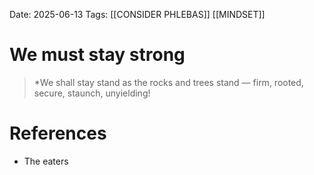 Date: 2025-06-13
Tags: [[CONSIDER PHLEBAS]] [[MINDSET]]

# We must stay strong

>*We shall stay stand as the rocks and trees stand — firm, rooted, secure, staunch, unyielding!
# References 
- The eaters